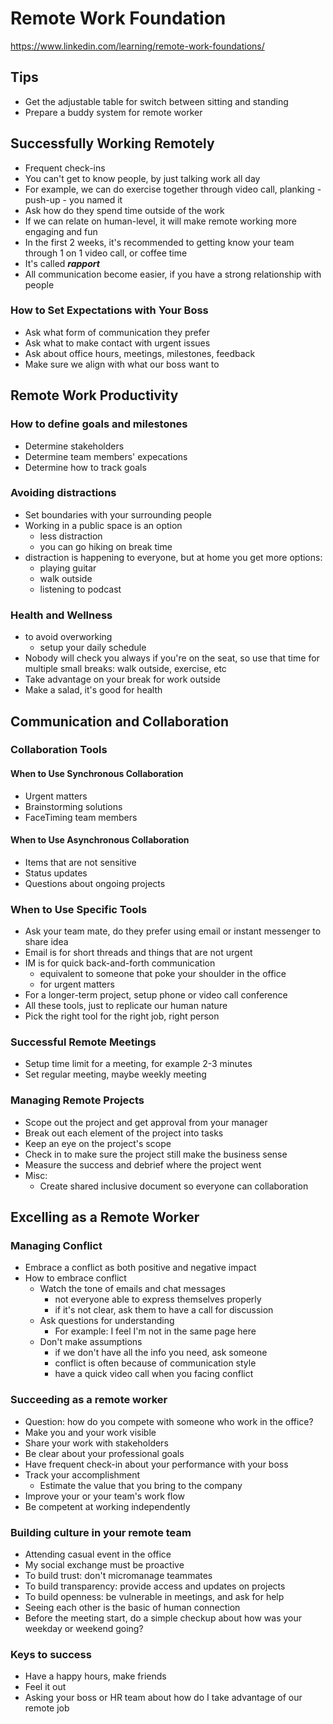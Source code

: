 # **Remote Work Foundation**

https://www.linkedin.com/learning/remote-work-foundations/

## Tips

- Get the adjustable table for switch between sitting and standing
- Prepare a buddy system for remote worker

## Successfully Working Remotely

- Frequent check-ins
- You can't get to know people, by just talking work all day
- For example, we can do exercise together through video call, planking - push-up - you named it
- Ask how do they spend time outside of the work
- If we can relate on human-level, it will make remote working more engaging and fun
- In the first 2 weeks, it's recommended to getting know your team through 1 on 1 video call, or coffee time
- It's called ***rapport***
- All communication become easier, if you have a strong relationship with people

### How to Set Expectations with Your Boss

- Ask what form of communication they prefer
- Ask what to make contact with urgent issues
- Ask about office hours, meetings, milestones, feedback
- Make sure we align with what our boss want to



## Remote Work Productivity

### How to define goals and milestones

- Determine stakeholders
- Determine team members' expecations
- Determine how to track goals

### Avoiding distractions

- Set boundaries with your surrounding people
- Working in a public space is an option
  - less distraction
  - you can go hiking on break time
- distraction is happening to everyone, but at home you get more options:
  - playing guitar
  - walk outside
  - listening to podcast

### Health and Wellness

- to avoid overworking
  - setup your daily schedule
- Nobody will check you always if you're on the seat, so use that time for multiple small breaks: walk outside, exercise, etc
- Take advantage on your break for work outside
- Make a salad, it's good for health



## Communication and Collaboration

### Collaboration Tools

#### When to Use  Synchronous Collaboration

- Urgent matters
- Brainstorming solutions
- FaceTiming team members

#### When to Use  Asynchronous Collaboration

- Items that are not sensitive
- Status updates
- Questions about ongoing projects

### When to Use Specific Tools

- Ask your team mate, do they prefer using email or instant messenger to share idea
- Email is for short threads and things that are not urgent
- IM is for quick back-and-forth communication
  - equivalent to someone that poke your shoulder in the office
  - for urgent matters
- For a longer-term project, setup phone or video call conference
- All these tools, just to replicate our human nature
- Pick the right tool for the right job, right person

### Successful Remote Meetings

- Setup time limit for a meeting, for example 2-3 minutes
- Set regular meeting, maybe weekly meeting

### Managing Remote Projects

- Scope out the project and get approval from your manager
- Break out each element of the project into tasks
- Keep an eye on the project's scope
- Check in to make sure the project still make the business sense
- Measure the success and debrief where the project went
- Misc:
  - Create shared inclusive document so everyone can collaboration



## Excelling as a Remote Worker

### Managing Conflict

- Embrace a conflict as both positive and negative impact
- How to embrace conflict
  - Watch the tone of emails and chat messages
    - not everyone able to express themselves properly
    - if it's not clear, ask them to have a call for discussion
  - Ask questions for understanding
    - For example: I feel I'm not in the same page here
  - Don't make assumptions
    - if we don't have all the info you need, ask someone
    - conflict is often because of communication style
    - have a quick video call when you facing conflict

### Succeeding as a remote worker

- Question: how do you compete with someone who work in the office?
- Make you and your work visible
- Share your work with stakeholders
- Be clear about your professional goals
- Have frequent check-in about your performance with your boss
- Track your accomplishment
  - Estimate the value that you bring to the company
- Improve your or your team's work flow
- Be competent at working independently

### Building culture in your remote team

- Attending casual event in the office
- My social exchange must be proactive
- To build trust: don't micromanage teammates
- To build transparency: provide access and updates on projects
- To build openness: be vulnerable in meetings, and ask for help
- Seeing each other is the basic of human connection
- Before the meeting start, do a simple checkup about how was your weekday or weekend going?

### Keys to success

- Have a happy hours, make friends
- Feel it out
- Asking your boss or HR team about how do I take advantage of our remote job









